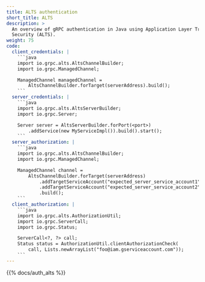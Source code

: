 ```yaml
---
title: ALTS authentication
short_title: ALTS
description: >
  An overview of gRPC authentication in Java using Application Layer Transport
  Security (ALTS).
weight: 75
code:
  client_credentials: |
    ```java
    import io.grpc.alts.AltsChannelBuilder;
    import io.grpc.ManagedChannel;

    ManagedChannel managedChannel =
        AltsChannelBuilder.forTarget(serverAddress).build();
    ```
  server_credentials: |
    ```java
    import io.grpc.alts.AltsServerBuilder;
    import io.grpc.Server;

    Server server = AltsServerBuilder.forPort(<port>)
        .addService(new MyServiceImpl()).build().start();
    ```
  server_authorization: |
    ```java
    import io.grpc.alts.AltsChannelBuilder;
    import io.grpc.ManagedChannel;

    ManagedChannel channel =
        AltsChannelBuilder.forTarget(serverAddress)
            .addTargetServiceAccount("expected_server_service_account1")
            .addTargetServiceAccount("expected_server_service_account2")
            .build();
    ```
  client_authorization: |
    ```java
    import io.grpc.alts.AuthorizationUtil;
    import io.grpc.ServerCall;
    import io.grpc.Status;

    ServerCall<?, ?> call;
    Status status = AuthorizationUtil.clientAuthorizationCheck(
        call, Lists.newArrayList("foo@iam.gserviceaccount.com"));
    ```
---
```


{{% docs/auth_alts %}}
